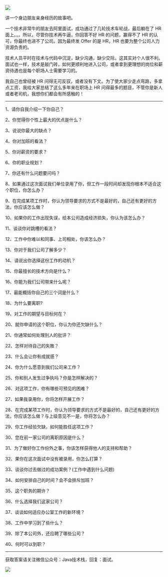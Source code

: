 
![](http://img.javastack.cn/18-3-23/13146083.jpg)

讲一个身边朋友亲身经历的故事吧。

一个技术非常牛的朋友去阿里面试，成功通过了几轮技术车轮战，最后躺在了 HR 面上。。。所以，尽管你技术再牛逼，你回答不好 HR 的问题，赢得不了 HR 的认可，你最终也进不了公司。因为最终发 Offer 的是 HR，HR 也要为整个公司人力资源负责的。

技术人员平时在技术与代码中沉淀，缺少沟通，缺少交际，这其实对个人很不利。面试也一样，技术是敲门砖，如何更顺利地进入公司，或者拿到更理想的岗位和薪资待遇也是每个职场人士需要学习的。

我自己也曾经被 HR 问得无可反驭，或者没有下文。为了使大家少走点弯路，多拿点工资，我给大家总结了这么多年来在职场上 HR 问得最多的题目，不管你是新人或者老司机，我想你们都会有所感触的！


---


1、请你自我介绍一下你自己？ 

2、你觉得你个性上最大的优点是什么？

3、说说你最大的缺点？

4、你对加班的看法？

5、你对薪资的要求？

6、你的职业规划？

7、你还有什么问题要问吗？

8、如果通过这次面试我们单位录用了你，但工作一段时间却发现你根本不适合这个职位，你怎么办？

9、在完成某项工作时，你认为领导要求的方式不是最好的，自己还有更好的方法，你应该怎么做？

10、如果你的工作出现失误，给本公司造成经济损失，你认为该怎么办？

11、谈谈你对跳槽的看法？

12、工作中你难以和同事、上司相处，你该怎么办？

13、你对于我们公司了解多少？

14、请说出你选择这份工作的动机？

15、你最擅长的技术方向是什么？

16、你能为我们公司带来什么呢？

17、最能概括你自己的三个词是什么？

18、为什么要离职?

19、对工作的期望与目标何在？

20、就你申请的这个职位，你认为你还欠缺什么？

21、你通常如何处理別人的批评？

22、怎样对待自己的失敗？

23、什么会让你有成就感？

24、你为什么愿意到我们公司来工作？

25、你和别人发生过争执吗？你是怎样解决的？

26、对这项工作，你有哪些可预见的困难？

27、如果我录用你，你将怎样开展工作？

28、在完成某项工作时，你认为领导要求的方式不是最好的，自己还有更好的方法，你应该怎么做？与上级意见不一是，你将怎么办？

29、你工作经验欠缺，如何能胜任这项工作？

30、您在前一家公司的离职原因是什么？

31、为了做好你工作份外之事，你该怎样获得他人的支持和帮助？

32、果你在这次面试中没有被录用，你怎么打算？

33、谈谈你过去做过的成功案例？(工作中遇到什么问题)

34、如何安排自己的时间？会不会排斥加班？

35、这个职务的期许？

36、什么选择我们这家公司？

37、谈谈如何适应办公室工作的新环境？

38、工作中学习到了些什么？

39、除了本公司外，还应聘了哪些公司？

40、何时可以到职？

---

获取答案请关注微信公众号：Java技术栈，回复：面试。

![](http://img.javastack.cn/javastack.png)
